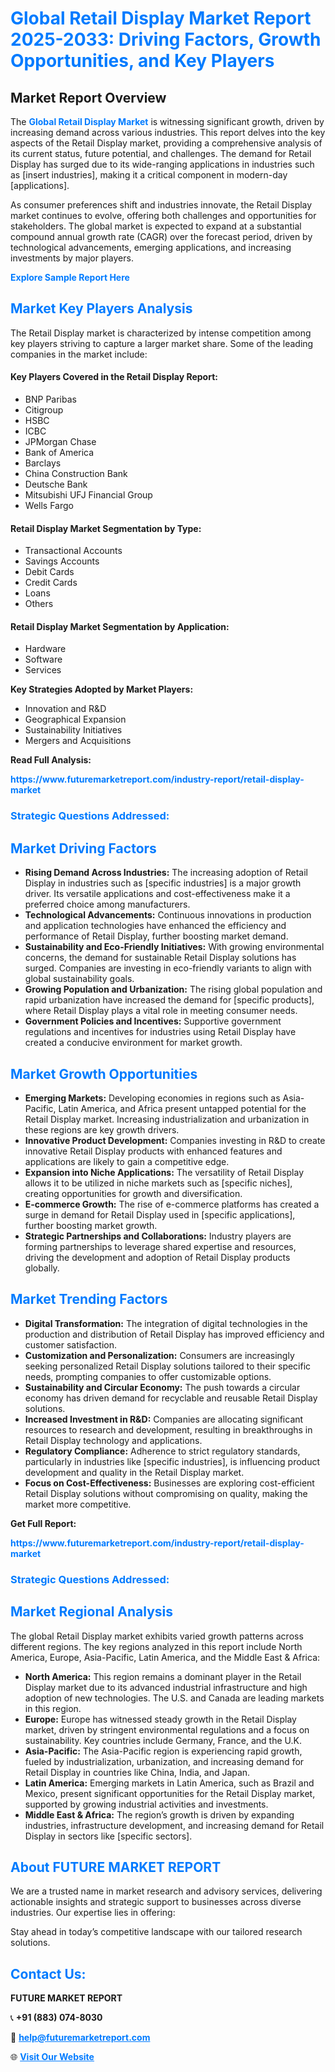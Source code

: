 <h1 style="color: #007BFF;">Global Retail Display Market Report 2025-2033: Driving Factors, Growth Opportunities, and Key Players</h1>

<section id="overview">
<h2>Market Report Overview</h2>
<p>The <a href="https://www.futuremarketreport.com/industry-report/retail-display-market" style="color: #007BFF; text-decoration: none;"><strong>Global Retail Display Market</strong></a> is witnessing significant growth, driven by increasing demand across various industries. This report delves into the key aspects of the Retail Display market, providing a comprehensive analysis of its current status, future potential, and challenges. The demand for Retail Display has surged due to its wide-ranging applications in industries such as [insert industries], making it a critical component in modern-day [applications].</p>
<p>As consumer preferences shift and industries innovate, the Retail Display market continues to evolve, offering both challenges and opportunities for stakeholders. The global market is expected to expand at a substantial compound annual growth rate (CAGR) over the forecast period, driven by technological advancements, emerging applications, and increasing investments by major players.</p>
</section>

<section id="overview">
<p><a href="https://www.futuremarketreport.com/request-sample/reportId=32210" style="color: #007BFF; text-decoration: none;"><strong>Explore Sample Report Here</strong></a></p>
</section>

<section id="key-players">
<h2 style="color: #007BFF;">Market Key Players Analysis</h2>
<p>The Retail Display market is characterized by intense competition among key players striving to capture a larger market share. Some of the leading companies in the market include:</p>
<h4>Key Players Covered in the Retail Display Report:</h4>
<ul><li>BNP Paribas</li><li>Citigroup</li><li>HSBC</li><li>ICBC</li><li>JPMorgan Chase</li><li>Bank of America</li><li>Barclays</li><li>China Construction Bank</li><li>Deutsche Bank</li><li>Mitsubishi UFJ Financial Group</li><li>Wells Fargo</li></ul>
<h4>Retail Display Market Segmentation by Type:</h4>
<ul><li>Transactional Accounts</li><li>Savings Accounts</li><li>Debit Cards</li><li>Credit Cards</li><li>Loans</li><li>Others</li></ul>

<h4>Retail Display Market Segmentation by Application:</h4>
<ul><li>Hardware</li><li>Software</li><li>Services</li></ul>
<p><strong>Key Strategies Adopted by Market Players:</strong></p>
<ul>
<li>Innovation and R&D</li>
<li>Geographical Expansion</li>
<li>Sustainability Initiatives</li>
<li>Mergers and Acquisitions</li>
</ul>
</section>

<section>
<p><strong>Read Full Analysis: </strong></p><a href="https://www.futuremarketreport.com/industry-report/retail-display-market" style="color: #007BFF; text-decoration: none;"><strong>https://www.futuremarketreport.com/industry-report/retail-display-market</strong></a>
<h3 style="color: #007BFF;">Strategic Questions Addressed:</h3>
</section>

<section id="driving-factors">
<h2 style="color: #007BFF;">Market Driving Factors</h2>
<ul>
<li><strong>Rising Demand Across Industries:</strong> The increasing adoption of Retail Display in industries such as [specific industries] is a major growth driver. Its versatile applications and cost-effectiveness make it a preferred choice among manufacturers.</li>
<li><strong>Technological Advancements:</strong> Continuous innovations in production and application technologies have enhanced the efficiency and performance of Retail Display, further boosting market demand.</li>
<li><strong>Sustainability and Eco-Friendly Initiatives:</strong> With growing environmental concerns, the demand for sustainable Retail Display solutions has surged. Companies are investing in eco-friendly variants to align with global sustainability goals.</li>
<li><strong>Growing Population and Urbanization:</strong> The rising global population and rapid urbanization have increased the demand for [specific products], where Retail Display plays a vital role in meeting consumer needs.</li>
<li><strong>Government Policies and Incentives:</strong> Supportive government regulations and incentives for industries using Retail Display have created a conducive environment for market growth.</li>
</ul>
</section>

<section id="growth-opportunities">
<h2 style="color: #007BFF;">Market Growth Opportunities</h2>
<ul>
<li><strong>Emerging Markets:</strong> Developing economies in regions such as Asia-Pacific, Latin America, and Africa present untapped potential for the Retail Display market. Increasing industrialization and urbanization in these regions are key growth drivers.</li>
<li><strong>Innovative Product Development:</strong> Companies investing in R&D to create innovative Retail Display products with enhanced features and applications are likely to gain a competitive edge.</li>
<li><strong>Expansion into Niche Applications:</strong> The versatility of Retail Display allows it to be utilized in niche markets such as [specific niches], creating opportunities for growth and diversification.</li>
<li><strong>E-commerce Growth:</strong> The rise of e-commerce platforms has created a surge in demand for Retail Display used in [specific applications], further boosting market growth.</li>
<li><strong>Strategic Partnerships and Collaborations:</strong> Industry players are forming partnerships to leverage shared expertise and resources, driving the development and adoption of Retail Display products globally.</li>
</ul>
</section>

<section id="trending-factors">
<h2 style="color: #007BFF;">Market Trending Factors</h2>
<ul>
<li><strong>Digital Transformation:</strong> The integration of digital technologies in the production and distribution of Retail Display has improved efficiency and customer satisfaction.</li>
<li><strong>Customization and Personalization:</strong> Consumers are increasingly seeking personalized Retail Display solutions tailored to their specific needs, prompting companies to offer customizable options.</li>
<li><strong>Sustainability and Circular Economy:</strong> The push towards a circular economy has driven demand for recyclable and reusable Retail Display solutions.</li>
<li><strong>Increased Investment in R&D:</strong> Companies are allocating significant resources to research and development, resulting in breakthroughs in Retail Display technology and applications.</li>
<li><strong>Regulatory Compliance:</strong> Adherence to strict regulatory standards, particularly in industries like [specific industries], is influencing product development and quality in the Retail Display market.</li>
<li><strong>Focus on Cost-Effectiveness:</strong> Businesses are exploring cost-efficient Retail Display solutions without compromising on quality, making the market more competitive.</li>
</ul>
</section>

<section>
<p><strong>Get Full Report: </strong></p><a href="https://www.futuremarketreport.com/industry-report/retail-display-market" style="color: #007BFF; text-decoration: none;"><strong>https://www.futuremarketreport.com/industry-report/retail-display-market</strong></a>
<h3 style="color: #007BFF;">Strategic Questions Addressed:</h3>
</section>


<section id="regional-analysis">
<h2 style="color: #007BFF;">Market Regional Analysis</h2>
<p>The global Retail Display market exhibits varied growth patterns across different regions. The key regions analyzed in this report include North America, Europe, Asia-Pacific, Latin America, and the Middle East & Africa:</p>
<ul>
<li><strong>North America:</strong> This region remains a dominant player in the Retail Display market due to its advanced industrial infrastructure and high adoption of new technologies. The U.S. and Canada are leading markets in this region.</li>
<li><strong>Europe:</strong> Europe has witnessed steady growth in the Retail Display market, driven by stringent environmental regulations and a focus on sustainability. Key countries include Germany, France, and the U.K.</li>
<li><strong>Asia-Pacific:</strong> The Asia-Pacific region is experiencing rapid growth, fueled by industrialization, urbanization, and increasing demand for Retail Display in countries like China, India, and Japan.</li>
<li><strong>Latin America:</strong> Emerging markets in Latin America, such as Brazil and Mexico, present significant opportunities for the Retail Display market, supported by growing industrial activities and investments.</li>
<li><strong>Middle East & Africa:</strong> The region’s growth is driven by expanding industries, infrastructure development, and increasing demand for Retail Display in sectors like [specific sectors].</li>
</ul>
</section>

<footer>
<h2 style="color: #007BFF;">About FUTURE MARKET REPORT</h2>
<p>We are a trusted name in market research and advisory services, delivering actionable insights and strategic support to businesses across diverse industries. Our expertise lies in offering:</p>

<p>Stay ahead in today’s competitive landscape with our tailored research solutions.</p>

<h2 style="color: #007BFF;">Contact Us:</h2>
<p><strong>FUTURE MARKET REPORT</strong></p>
<p>📞 <strong>+91 (883) 074-8030</strong></p>
<p>📧 <strong><a href="mailto:help@futuremarketreport.com" style="color: #007BFF;">help@futuremarketreport.com</a></strong></p>
<p>🌐 <strong><a href="https://www.futuremarketreport.com/" style="color: #007BFF;">Visit Our Website</a></strong></p>
</footer>
